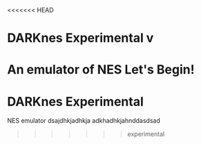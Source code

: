<<<<<<< HEAD
# DARKnes Experimental v
An emulator of NES 
Let's Begin!
=======
# DARKnes Experimental
NES emulator
dsajdhkjadhkja
adkhadhkjahnddasdsad
>>>>>>> experimental
